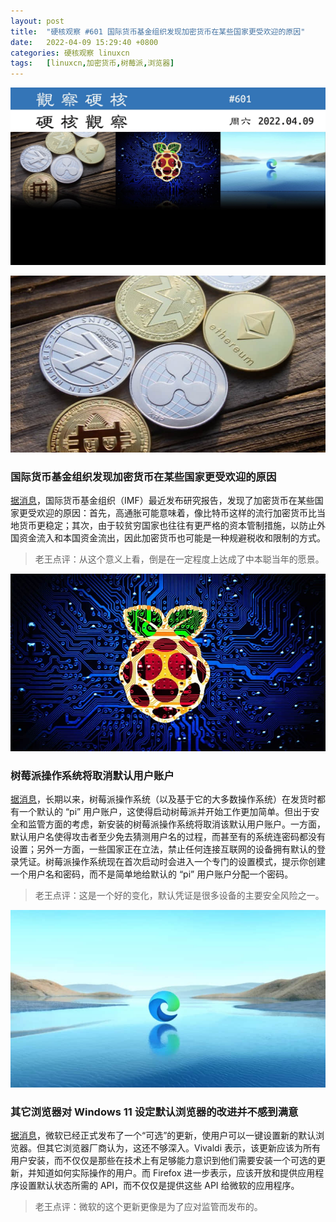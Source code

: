 ```yaml
---
layout: post
title:	"硬核观察 #601 国际货币基金组织发现加密货币在某些国家更受欢迎的原因"
date:	2022-04-09 15:29:40 +0800 
categories:	硬核观察 linuxcn 
tags:	[linuxcn,加密货币,树莓派,浏览器]
---
```



![](/Asserts/Images/album/202204/09/152843n97vdey79zrhe722.jpg)


![](/Asserts/Images/album/202204/09/152852u6zegeqh83536qy5.jpg)


### 国际货币基金组织发现加密货币在某些国家更受欢迎的原因


[据消息](https://www.bloomberg.com/news/articles/2022-04-08/crypto-use-more-prevalent-in-corrupt-countries-imf-study-finds)，国际货币基金组织（IMF）最近发布研究报告，发现了加密货币在某些国家更受欢迎的原因：首先，高通胀可能意味着，像比特币这样的流行加密货币比当地货币更稳定；其次，由于较贫穷国家也往往有更严格的资本管制措施，以防止外国资金流入和本国资金流出，因此加密货币也可能是一种规避税收和限制的方式。



> 
> 老王点评：从这个意义上看，倒是在一定程度上达成了中本聪当年的愿景。
> 
> 
> 


![](/Asserts/Images/album/202204/09/152902m4p93enf3z49hp3n.jpg)


### 树莓派操作系统将取消默认用户账户


[据消息](https://arstechnica.com/gadgets/2022/04/raspberry-pi-os-axes-longstanding-default-user-account-in-the-name-of-security/)，长期以来，树莓派操作系统（以及基于它的大多数操作系统）在发货时都有一个默认的 “pi” 用户账户，这使得启动树莓派并开始工作更加简单。但出于安全和监管方面的考虑，新安装的树莓派操作系统将取消该默认用户账户。一方面，默认用户名使得攻击者至少免去猜测用户名的过程，而甚至有的系统连密码都没有设置；另外一方面，一些国家正在立法，禁止任何连接互联网的设备拥有默认的登录凭证。树莓派操作系统现在首次启动时会进入一个专门的设置模式，提示你创建一个用户名和密码，而不是简单地给默认的 “pi” 用户账户分配一个密码。



> 
> 老王点评：这是一个好的变化，默认凭证是很多设备的主要安全风险之一。
> 
> 
> 


![](/Asserts/Images/album/202204/09/152925exdpdb0w0zmenrn2.jpg)


### 其它浏览器对 Windows 11 设定默认浏览器的改进并不感到满意


[据消息](https://www.pcgamer.com/rival-browsers-are-frustrated-with-microsofts-default-browser-options-on-windows-11/)，微软已经正式发布了一个“可选”的更新，使用户可以一键设置新的默认浏览器。但其它浏览器厂商认为，这还不够深入。Vivaldi 表示，该更新应该为所有用户安装，而不仅仅是那些在技术上有足够能力意识到他们需要安装一个可选的更新，并知道如何实际操作的用户。而 Firefox 进一步表示，应该开放和提供应用程序设置默认状态所需的 API，而不仅仅是提供这些 API 给微软的应用程序。



> 
> 老王点评：微软的这个更新更像是为了应对监管而发布的。
> 
> 
>
